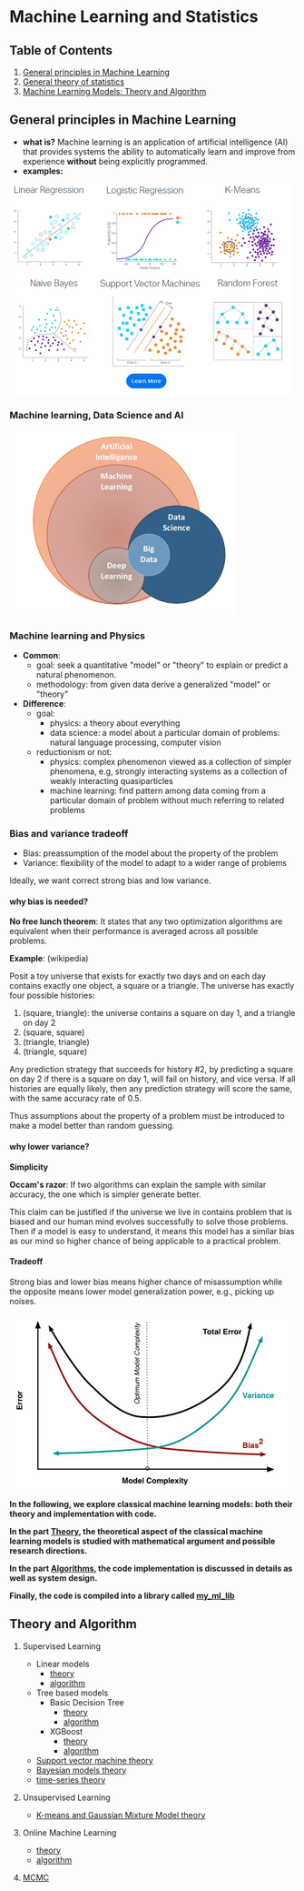 # Machine Learning and Statistics
## Table of Contents
1. [General principles in Machine Learning](#principles)
2. [General theory of statistics](#statistics)
3. [Machine Learning Models: Theory and Algorithm](#theory)

## General principles in Machine Learning <a name="principles"></a>
* **what is?** Machine learning is an application of artificial intelligence (AI) that provides systems the ability to automatically learn and improve from experience **without** being explicitly programmed.
* **examples:**

![](images/Machine-Learning.png)

### Machine learning, Data Science and AI
<img src="images/ml_ds_ai.png" alt="drawing" width="400"/>

### Machine learning and Physics
* **Common**: 
    * goal: seek a quantitative "model" or "theory" to explain or predict a natural phenomenon.
    * methodology: from given data derive a generalized "model" or "theory"
* **Difference**: 
    * goal: 
        * physics: a theory about everything
        * data science: a model about a particular domain of problems: natural language processing, computer vision 
    * reductionism or not: 
        * physics: complex phenomenon viewed as a collection of simpler phenomena, e.g, strongly interacting systems as a collection of weakly interacting quasiparticles
        * machine learning: find pattern among data coming from a particular domain of problem without much referring to related problems

### Bias and variance tradeoff
* Bias: preassumption of the model about the property of the problem 
* Variance: flexibility of the model to adapt to a wider range of problems

Ideally, we want correct strong bias and low variance.

#### **why bias is needed**?
**No free lunch theorem**: It states that any two optimization algorithms are equivalent when their performance is averaged across all possible problems.

**Example**: (wikipedia)

Posit a toy universe that exists for exactly two days and on each day contains exactly one object, a square or a triangle. The universe has exactly four possible histories:
1. (square, triangle): the universe contains a square on day 1, and a triangle on day 2
2. (square, square)
3. (triangle, triangle)
4. (triangle, square)

Any prediction strategy that succeeds for history #2, by predicting a square on day 2 if there is a square on day 1, will fail on history, and vice versa. If all histories are equally likely, then any prediction strategy will score the same, with the same accuracy rate of 0.5.

Thus assumptions about the property of a problem must be introduced to make a model better than random guessing. 

#### **why lower variance**?
**Simplicity**

**Occam's razor**: If two algorithms can explain the sample with similar accuracy, the one which is simpler generate better.

This claim can be justified if the universe we live in contains problem that is biased and our human mind evolves successfully to solve those problems. Then if a model is easy to understand, it means this model has a similar bias as our mind so higher chance of being applicable to a practical problem.

#### **Tradeoff**
Strong bias and lower bias means higher chance of misassumption while the opposite means lower model generalization power, e.g., picking up noises.

![Bias Variance tradeoff](images/bias_variance.png)

**In the following, we explore classical machine learning models: both their theory and implementation with code.**

**In the part [Theory](#theory), the theoretical aspect of the classical machine learning models is studied with mathematical argument and possible research directions.**

**In the part [Algorithms](#implementation), the code implementation is discussed in details as well as system design.**

**Finally, the code is compiled into a library called [my_ml_lib](my_ml_lib/)**


## Theory and Algorithm<a name="theory"></a>

1. Supervised Learning
    * Linear models
        * [theory](Theory_Algorithms/linear_models/linear_models_theory.ipynb)
        * [algorithm](Theory_Algorithms/linear_models/linear_models_algorithm.ipynb)
    * Tree based models
        * Basic Decision Tree
            * [theory](Theory_Algorithms/tree_based_models/Decision_Tree/decision_tree_theory.ipynb)
            * [algorithm](Theory_Algorithms/tree_based_models/Decision_Tree/decision_tree_algorithm.ipynb)
        * XGBoost
            * [theory](Theory_Algorithms/tree_based_models/xgboost/xgboost_theory.ipynb)
            * [algorithm](Theory_Algorithms/tree_based_models/xgboost/xgboost_algorithm.ipynb)
    * [Support vector machine theory](Theory_Algorithms/SVM/SVM.ipynb)
    * [Bayesian models theory](Theory_Algorithms/Bayes/Bayes.ipynb)
    * [time-series theory](Theory_Algorithms/time_series/Time_Series_Theory.ipynb)
2. Unsupervised Learning
    * [K-means and Gaussian Mixture Model theory](Theory_Algorithms/K-means_GMM/K-means_GMM.ipynb)

3. Online Machine Learning
    * [theory](Theory_Algorithms/Online_ML/OML_theory.ipynb)
    * [algorithm](Theory_Algorithms/Online_ML/OML_algorithm.ipynb)
4. [MCMC](Theory_Algorithms/MCMC/MCMC.ipynb)




```python

```
